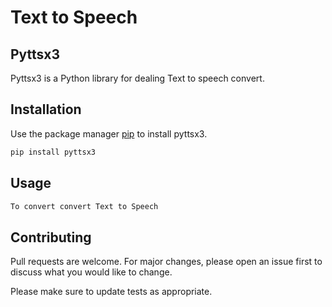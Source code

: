 # Text to Speech
## Pyttsx3

Pyttsx3 is a Python library for dealing Text to speech convert.

## Installation

Use the package manager [pip](https://pip.pypa.io/en/stable/) to install pyttsx3.

```bash
pip install pyttsx3
```

## Usage

```python
To convert convert Text to Speech
```

## Contributing
Pull requests are welcome. For major changes, please open an issue first to discuss what you would like to change.

Please make sure to update tests as appropriate.


